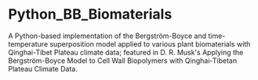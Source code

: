 # Python_BB_Biomaterials
A Python-based implementation of the Bergström-Boyce and time-temperature superposition model applied to various plant biomaterials with Qinghai-Tibet Plateau climate data; featured in D. R. Musk's Applying the Bergström-Boyce Model to Cell Wall Biopolymers with Qinghai-Tibetan Plateau Climate Data.
